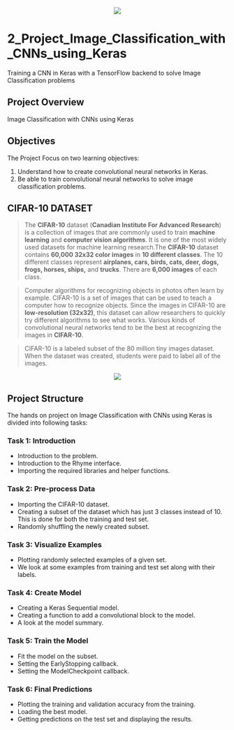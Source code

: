 <center><img src= 'https://miro.medium.com/max/3840/1*oB3S5yHHhvougJkPXuc8og.gif' <center></center>

# 2_Project_Image_Classification_with_CNNs_using_Keras
Training  a CNN in Keras with a TensorFlow backend to solve Image Classification problems


## __Project Overview__
Image Classification with CNNs using Keras

## __Objectives__
The Project Focus on two learning objectives:

1. Understand how to create convolutional neural networks in Keras.
2. Be able to train convolutional neural networks to solve image classification problems.

## __CIFAR-10 DATASET__

> The __CIFAR-10__ dataset (__Canadian Institute For Advanced Research__) is a collection of images that are commonly used to train __machine learning__ and __computer vision algorithms__. It is one of the most widely used datasets for machine learning research.The __CIFAR-10__ dataset contains __60,000 32x32 color images__ in __10 different classes__. The 10 different classes represent __airplanes, cars, birds, cats, deer, dogs, frogs, horses, ships,__ and __trucks__. There are __6,000 images__ of each class.

> Computer algorithms for recognizing objects in photos often learn by example. CIFAR-10 is a set of images that can be used to teach a computer how to recognize objects. Since the images in CIFAR-10 are __low-resolution (32x32)__, this dataset can allow researchers to quickly try different algorithms to see what works. Various kinds of convolutional neural networks tend to be the best at recognizing the images in __CIFAR-10__.

> CIFAR-10 is a labeled subset of the 80 million tiny images dataset. When the dataset was created, students were paid to label all of the images.
<center><img src='https://blog.kickview.com/content/images/size/w2000/2016/12/cfar-1.jpg'></center>

## __Project Structure__
The hands on project on Image Classification with CNNs using Keras is divided into following tasks:

### __Task 1: Introduction__
- Introduction to the problem.
- Introduction to the Rhyme interface.
- Importing the required libraries and helper functions.

### __Task 2: Pre-process Data__
- Importing the CIFAR-10 dataset.
- Creating a subset of the dataset which has just 3 classes instead of 10. This is done for both the training and test set.
- Randomly shuffling the newly created subset.

### __Task 3: Visualize Examples__
- Plotting randomly selected examples of a given set.
- We look at some examples from training and test set along with their labels.

### __Task 4: Create Model__
- Creating a Keras Sequential model.
- Creating a function to add a convolutional block to the model.
- A look at the model summary.

### __Task 5: Train the Model__
- Fit the model on the subset.
- Setting the EarlyStopping callback.
- Setting the ModelCheckpoint callback.

### __Task 6: Final Predictions__
- Plotting the training and validation accuracy from the training.
- Loading the best model.
- Getting predictions on the test set and displaying the results.
